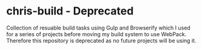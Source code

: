 # chris-build - Deprecated

Collection of resuable build tasks using Gulp and Browserify which I used for a series of projects before moving my build system to use WebPack. Therefore this repository is deprecated as no future projects will be using it.
